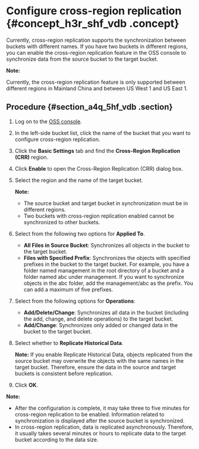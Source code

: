 # Configure cross-region replication {#concept_h3r_shf_vdb .concept}

Currently, cross-region replication supports the synchronization between buckets with different names. If you have two buckets in different regions, you can enable the cross-region replication feature in the OSS console to synchronize data from the source bucket to the target bucket.

**Note:** 

Currently, the cross-region replication feature is only supported between different regions in Mainland China and between US West 1 and US East 1.

## Procedure {#section_a4q_5hf_vdb .section}

1.  Log on to the [OSS console](https://partners-intl.console.aliyun.com/#/oss).
2.  In the left-side bucket list, click the name of the bucket that you want to configure cross-region replication.
3.  Click the **Basic Settings** tab and find the **Cross-Region Replication \(CRR\)** region.
4.  Click **Enable** to open the Cross-Region Replication \(CRR\) dialog box.
5.  Select the region and the name of the target bucket.

    **Note:** 

    -   The source bucket and target bucket in synchronization must be in different regions.
    -   Two buckets with cross-region replication enabled cannot be synchronized to other buckets.
6.  Select from the following two options for **Applied To**.
    -   **All Files in Source Bucket**: Synchronizes all objects in the bucket to the target bucket.
    -   **Files with Specified Prefix**: Synchronizes the objects with specified prefixes in the bucket to the target bucket. For example, you have a folder named management in the root directory of a bucket and a folder named abc under management. If you want to synchronize objects in the abc folder, add the management/abc as the prefix. You can add a maximum of five prefixes.
7.  Select from the following options for **Operations**:
    -   **Add/Delete/Change**: Synchronizes all data in the bucket \(including the add, change, and delete operations\) to the target bucket.
    -   **Add/Change**: Synchronizes only added or changed data in the bucket to the target bucket.
8.  Select whether to **Replicate Historical Data**.

    **Note:** If you enable Replicate Historical Data, objects replicated from the source bucket may overwrite the objects with the same names in the target bucket. Therefore, ensure the data in the source and target buckets is consistent before replication.

9.  Click **OK**.

**Note:** 

-   After the configuration is complete, it may take three to five minutes for cross-region replication to be enabled. Information related to synchronization is displayed after the source bucket is synchronized.
-   In cross-region replication, data is replicated asynchronously. Therefore, it usually takes several minutes or hours to replicate data to the target bucket according to the data size.

